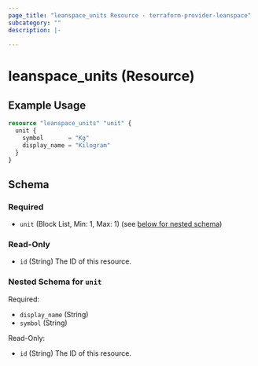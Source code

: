 ```yaml
---
page_title: "leanspace_units Resource - terraform-provider-leanspace"
subcategory: ""
description: |-
  
---
```


# leanspace_units (Resource)



## Example Usage

```terraform
resource "leanspace_units" "unit" {
  unit {
    symbol       = "Kg"
    display_name = "Kilogram"
  }
}
```

<!-- schema generated by tfplugindocs -->
## Schema

### Required

- `unit` (Block List, Min: 1, Max: 1) (see [below for nested schema](#nestedblock--unit))

### Read-Only

- `id` (String) The ID of this resource.

<a id="nestedblock--unit"></a>
### Nested Schema for `unit`

Required:

- `display_name` (String)
- `symbol` (String)

Read-Only:

- `id` (String) The ID of this resource.
